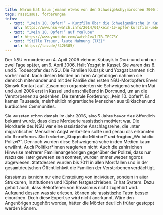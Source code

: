 ```yaml
---
title: Warum hat kaum jemand etwas von den Schweige&shy;märschen 2006 in Kassel und Dortmund mitbekommen?
tags: rassismus, forderungen
infos:
  - text: "„Kein 10. Opfer!“ – Kurzfilm über die Schweigemärsche in Kassel und Dortmund im Mai/Juni 2006 (NSU Watch)"
    url: https://www.nsu-watch.info/2014/01/kein-10-opfer-kurzfilm-ueber-die-schweigemaersche-in-kassel-und-dortmund-im-maijuni-2006/
  - text: "„Kein 10. Opfer!“ auf YouTube"
    url: https://www.youtube.com/watch?v=ILTB-TPC7RY
  - text: "Stille Trauer, laute Mahnung (TAZ)"
    url: https://taz.de/!420305/
---
```


Der NSU ermordete am 4. April 2006 Mehmet Kubaşık in Dortmund und nur zwei Tage später, am 6. April 2006, Halit Yozgat in Kassel. Sie waren das 8. und 9. Todesopfer des NSU. Die Familien Kubaşık und Yozgat kannten sich vorher nicht. Nach diesen Morden an ihren Angehörigen nahmen sie dennoch miteinander und mit der Familie des ersten NSU-Mordopfers Enver Şimşek Kontakt auf. Zusammen organisierten sie Schweigemärsche im Mai und Juni 2006 erst in Kassel und anschließend in Dortmund, um an die Verstorbenen zu gedenken. Die zentrale Forderung: „Kein 10. Opfer!“. Es kamen Tausende, mehrheitlich migrantische Menschen aus türkischen und kurdischen Communities.

Sie wussten schon damals im Jahr 2006, also 5 Jahre bevor dies öffentlich bekannt wurde, dass diese Mordserie rassistisch motiviert war. Die Mordserie des NSU war eine rassistische Anschlagsreihe, die unter migrantischen Menschen Angst verbreiten sollte und genau das erkannten die Betroffenen. Sie forderten „Stoppt die Mörder!“ und fragten „Wo ist die Polizei?“. Dennoch wurden diese Schweigemärsche in den Medien kaum erwähnt. Auch Politiker\*innen reagierten nicht. Auch die zahlreichen Hinweise mehrerer Familienangehörigen gegenüber der Polizei, dass nur Nazis die Täter gewesen sein konnten, wurden immer wieder rigoros abgewiesen. Stattdessen wurden bis 2011 in allen Mordfällen und in der gesamtdeutschen Öffentlichkeit die Familien der Verstorbenen verdächtigt.

Rassismus ist nicht nur eine Einstellung von Individuen, sondern in allen Strukturen, Institutionen und Köpfen festgeschrieben. Er hat System. Dazu gehört auch, dass Betroffenen von Rassismus nicht zugehört wird. Aufgrund dessen was sie erleben, können sie rassistische Taten besser einordnen. Doch diese Expertise wird nicht anerkannt. Wäre den Angehörigen zugehört worden, hätten die Mörder deutlich früher gestoppt werden können.
